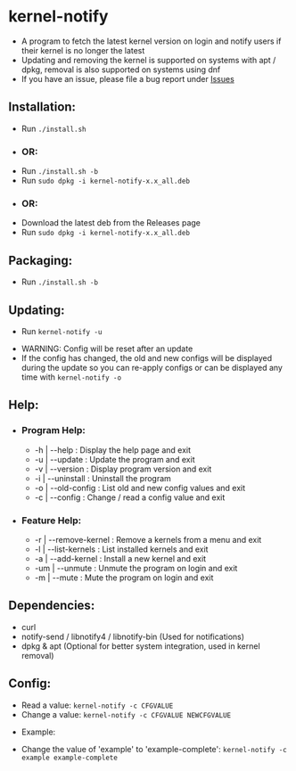 # kernel-notify
 - A program to fetch the latest kernel version on login and notify users if their kernel is no longer the latest
 - Updating and removing the kernel is supported on systems with apt / dpkg, removal is also supported on systems using dnf
 - If you have an issue, please file a bug report under [Issues](https://github.com/Dragon8oy/kernel-notify/issues "Issues")

## Installation:
 * Run `./install.sh`
 - ### OR:
 * Run `./install.sh -b`
 * Run `sudo dpkg -i kernel-notify-x.x_all.deb`
 - ### OR:
 * Download the latest deb from the Releases page
 * Run `sudo dpkg -i kernel-notify-x.x_all.deb`

## Packaging:
 * Run `./install.sh -b`

## Updating:
 * Run `kernel-notify -u`
 - WARNING: Config will be reset after an update
 - If the config has changed, the old and new configs will be displayed during the update so you can re-apply configs or can be displayed any time with `kernel-notify -o`

## Help:
 - ### Program Help:
   * -h  | --help       : Display the help page and exit
   * -u  | --update     : Update the program and exit
   * -v  | --version    : Display program version and exit
   * -i  | --uninstall  : Uninstall the program
   * -o  | --old-config : List old and new config values and exit
   * -c  | --config     : Change / read a config value and exit

 - ### Feature Help:
   * -r  | --remove-kernel : Remove a kernels from a menu and exit
   * -l  | --list-kernels  : List installed kernels and exit
   * -a  | --add-kernel    : Install a new kernel and exit
   * -um | --unmute        : Unmute the program on login and exit
   * -m  | --mute          : Mute the program on login and exit

## Dependencies:
 * curl
 * notify-send / libnotify4 / libnotify-bin (Used for notifications)
 * dpkg & apt (Optional for better system integration, used in kernel removal)

## Config:
 * Read a value:   `kernel-notify -c CFGVALUE`
 * Change a value: `kernel-notify -c CFGVALUE NEWCFGVALUE`

 - Example:
 * Change the value of 'example' to 'example-complete': `kernel-notify -c example example-complete`
